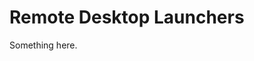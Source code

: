 [title]: # (Remote Desktop Launchers)
[tags]: # (Launcher)
[priority]: # (50)

# Remote Desktop Launchers

Something here.
